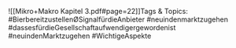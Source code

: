 
![[Mikro+Makro Kapitel 3.pdf#page=22]]Tags & Topics:
   #BierbereitzustellenØSignalfürdieAnbieter
   #neuindenmarktzugehen
   #dassesfürdieGesellschaftaufwendigergewordenist
   #neuindenMarktzugehen
   #WichtigeAspekte